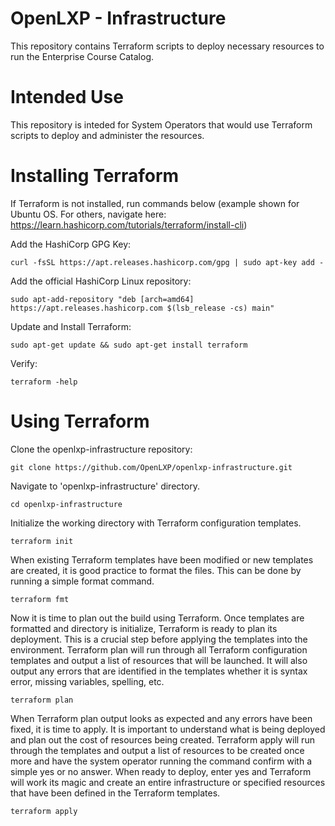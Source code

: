 # OpenLXP - Infrastructure
This repository contains Terraform scripts to deploy necessary resources to run the Enterprise Course Catalog.
# Intended Use
This repository is inteded for System Operators that would use Terraform scripts to deploy and administer the resources.
# Installing Terraform
If Terraform is not installed, run commands below (example shown for Ubuntu OS. For others, navigate here: https://learn.hashicorp.com/tutorials/terraform/install-cli)

Add the HashiCorp GPG Key:
```
curl -fsSL https://apt.releases.hashicorp.com/gpg | sudo apt-key add -
```

Add the official HashiCorp Linux repository:
```
sudo apt-add-repository "deb [arch=amd64] https://apt.releases.hashicorp.com $(lsb_release -cs) main"
```

Update and Install Terraform:
```
sudo apt-get update && sudo apt-get install terraform
```

Verify:
```
terraform -help
```

# Using Terraform

Clone the openlxp-infrastructure repository:

```
git clone https://github.com/OpenLXP/openlxp-infrastructure.git
```

Navigate to 'openlxp-infrastructure' directory.
```
cd openlxp-infrastructure
```

Initialize the working directory with Terraform configuration templates.
```
terraform init
```

When existing Terraform templates have been modified or new templates are created, it is good practice to format the files. This can be done by running a simple format command.
```
terraform fmt
```

Now it is time to plan out the build using Terraform. Once templates are formatted and directory is initialize, Terraform is ready to plan its deployment. This is a crucial step before applying the templates into the environment. Terraform plan will run through all Terraform configuration templates and output a list of resources that will be launched. It will also output any errors that are identified in the templates whether it is syntax error, missing variables, spelling, etc.
```
terraform plan
```

When Terraform plan output looks as expected and any errors have been fixed, it is time to apply. It is important to understand what is being deployed and plan out the cost of resources being created. Terraform apply will run through the templates and output a list of resources to be created once more and have the system operator running the command confirm with a simple yes or no answer. When ready to deploy, enter yes and Terraform will work its magic and create an entire infrastructure or specified resources that have been defined in the Terraform templates.
```
terraform apply
```
